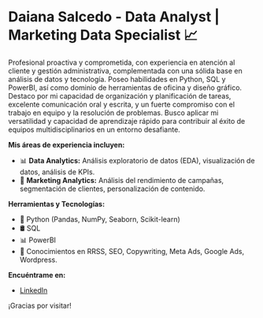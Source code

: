 # Daiana Salcedo - Data Analyst | Marketing Data Specialist 📈

Profesional proactiva y comprometida, con experiencia en atención al cliente y gestión administrativa, complementada con una sólida base en análisis de datos y tecnología. Poseo habilidades en Python, SQL y PowerBI, así como dominio de herramientas de oficina y diseño gráfico. Destaco por mi capacidad de organización y planificación de tareas, excelente comunicación oral y escrita, y un fuerte compromiso con el trabajo en equipo y la resolución de problemas. Busco aplicar mi versatilidad y capacidad de aprendizaje rápido para contribuir al éxito de equipos multidisciplinarios en un entorno desafiante.  

**Mis áreas de experiencia incluyen:**

* 📊 **Data Analytics:** Análisis exploratorio de datos (EDA), visualización de datos, análisis de KPIs.
* 🎯 **Marketing Analytics:** Análisis del rendimiento de campañas, segmentación de clientes, personalización de contenido.

**Herramientas y Tecnologías:**

* 🐍 Python (Pandas, NumPy, Seaborn, Scikit-learn)
* 🛢 SQL
* 📊 PowerBI
* 📢 Conocimientos en RRSS, SEO, Copywriting, Meta Ads, Google Ads, Wordpress. 

**Encuéntrame en:**

* [LinkedIn](https://www.linkedin.com/in/daiana-salcedo-847237364)


¡Gracias por visitar!
